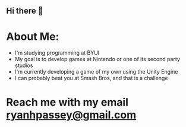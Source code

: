 ## Hi there 👋

# About Me:
 - I'm studying programming at BYUI
 - My goal is to develop games at Nintendo or one of its second party studios
 - I'm currently developing a game of my own using the Unity Engine
 - I can probably beat you at Smash Bros, and that is a challenge

# Reach me with my email ryanhpassey@gmail.com

<!--
**ryanhpassey/RyanHPassey** is a ✨ _special_ ✨ repository because its `README.md` (this file) appears on your GitHub profile.

Here are some ideas to get you started:

- 🔭 I’m currently working on ...
- 🌱 I’m currently learning ...
- 👯 I’m looking to collaborate on ...
- 🤔 I’m looking for help with ...
- 💬 Ask me about ...
- 📫 How to reach me: ...
- 😄 Pronouns: ...
- ⚡ Fun fact: ...
-->
